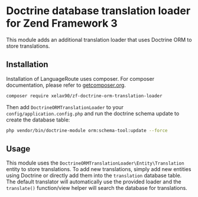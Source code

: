 # Doctrine database translation loader for Zend Framework 3

This module adds an additional translation loader that uses Doctrine ORM to 
store translations.

## Installation

Installation of LanguageRoute uses composer. For composer documentation, please 
refer to [getcomposer.org](http://getcomposer.org/).

```sh
composer require xelax90/zf-doctrine-orm-translation-loader
```

Then add `DoctrineORMTranslationLoader` to your `config/application.config.php`
and run the doctrine schema update to create the database table:

```sh
php vendor/bin/doctrine-module orm:schema-tool:update --force 
```

## Usage

This module uses the `DoctrineORMTranslationLoader\Entity\Translation` entity
to store translations. To add new translations, simply add new entities using
Doctrine or directly add them into the `translation` database table. The 
default translator will automatically use the provided loader and the 
`translate()` function/view helper will search the database for translations.
